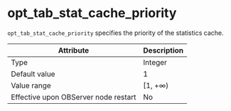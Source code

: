 # opt_tab_stat_cache_priority
`opt_tab_stat_cache_priority` specifies the priority of the statistics cache.

| **Attribute** | **Description** |
| --- | --- |
| Type | Integer |
| Default value | 1 |
| Value range | [1, +∞) |
| Effective upon OBServer node restart | No |

